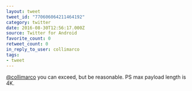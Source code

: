 ```yaml
---
layout: tweet
tweet_id: "770606064211464192"
category: twitter
date: 2016-08-30T12:56:17.000Z
source: Twitter for Android
favorite_count: 0
retweet_count: 0
in_reply_to_user: collimarco
tags:
- tweet
---
```


[@collimarco](https://twitter.com/@collimarco) you can exceed, but be reasonable. PS max payload length is 4K.
